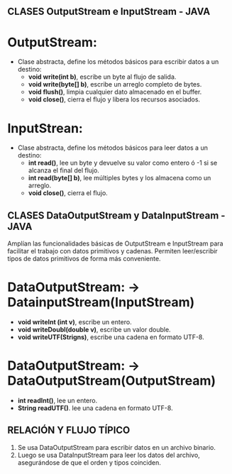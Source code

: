 ## CLASES OutputStream e InputStream - JAVA
# OutputStream:
  - Clase abstracta, define los métodos básicos para escribir datos a un destino:
    - **void write(int b)**, escribe un byte al flujo de salida.
    - **void write(byte[] b)**, escribe un arreglo completo de bytes.
    - **void flush()**, limpia cualquier dato almacenado en el buffer.
    - **void close()**, cierra el flujo y libera los recursos asociados.
# InputStrean:
  - Clase abstracta, define los métodos básicos para leer datos a un destino:
      - **int read()**, lee un byte y devuelve su valor como entero ó -1 si se alcanza el final del flujo.
      - **int read(byte[] b)**, lee múltiples bytes y los almacena como un arreglo.
      - **void close()**, cierra el flujo.
   
## CLASES DataOutputStream y DataInputStream - JAVA
Amplían las funcionalidades básicas de OutputStream e InputStream para facilitar el trabajo con datos primitivos y cadenas.
Permiten leer/escribir tipos de datos primitivos de forma más conveniente.
# DataOutputStream: -> DatainputStream(InputStream)
  - **void writeInt (int v)**, escribe un entero.
  - **void writeDoubl(double v)**, escribe un valor double.
  - **void writeUTF(Strigns)**, escribe una cadena en formato UTF-8.
# DataOutputStream: -> DataOutputStream(OutputStream)
  - **int readInt()**, lee un entero.
  - **String readUTF()**. lee una cadena en formato UTF-8.

## RELACIÓN Y FLUJO TÍPICO
  1. Se usa DataOutputStream para escribir datos en un archivo binario.
  2. Luego se usa DataInputStream para leer los datos del archivo, asegurándose de que el orden y tipos coinciden.
